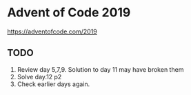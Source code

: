 # Advent of Code 2019

https://adventofcode.com/2019

## TODO

1. Review day 5,7,9. Solution to day 11 may have broken them
2. Solve day.12 p2
3. Check earlier days again.
